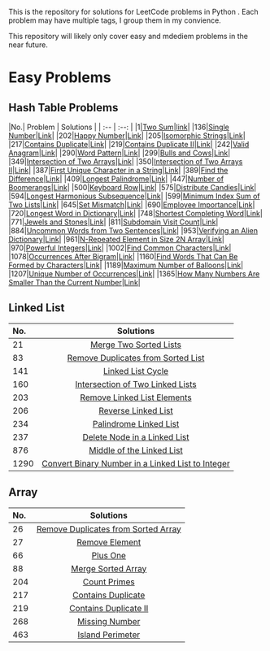 This is the repository for solutions for LeetCode problems in Python . Each problem may have multiple tags, I group them in my convience.

This repository will likely only cover easy and mdediem problems in the near future.

# Easy Problems
## Hash Table Problems

|No.| Problem | Solutions |
| :-- | :--: |
|1|[Two Sum](https://leetcode.com/problems/two-sum/)|[link](https://github.com/vincent507cpu/LeetCode/tree/master/easy%20-%20Hash%20Table/1.%20Two%20Sum)|
|136|[Single Number](https://leetcode.com/problems/single-number/)|[Link](https://github.com/vincent507cpu/LeetCode/tree/master/easy%20-%20Hash%20Table/136.%20Single%20Number)|
|202|[Happy Number](https://leetcode.com/problems/happy-number/)|[Link](https://github.com/vincent507cpu/LeetCode/tree/master/easy%20-%20Hash%20Table/202.%20Happy%20Number)|
|205|[Isomorphic Strings](https://leetcode.com/problems/isomorphic-strings/)|[Link](https://github.com/vincent507cpu/LeetCode/tree/master/easy%20-%20Hash%20Table/205.%20Isomorphic%20Strings)|
|217|[Contains Duplicate](https://leetcode.com/problems/contains-duplicate/)|[Link](https://github.com/vincent507cpu/LeetCode/tree/master/easy%20-%20Hash%20Table/217.%20Contains%20Duplicate)|
|219|[Contains Duplicate II](https://leetcode.com/problems/contains-duplicate-ii/)|[Link](https://github.com/vincent507cpu/LeetCode/tree/master/easy%20-%20Hash%20Table/219.%20Contains%20Duplicate%20II)|
|242|[Valid Anagram](https://leetcode.com/problems/valid-anagram/)|[Link](https://github.com/vincent507cpu/LeetCode/tree/master/easy%20-%20Hash%20Table/242.%20Valid%20Anagram)|
|290|[Word Pattern](https://leetcode.com/problems/word-pattern/)|[Link](https://github.com/vincent507cpu/LeetCode/tree/master/easy%20-%20Hash%20Table/290.%20Word%20Pattern)|
|299|[Bulls and Cows](https://leetcode.com/problems/bulls-and-cows/)|[Link](https://github.com/vincent507cpu/LeetCode/tree/master/easy%20-%20Hash%20Table/299.%20Bulls%20and%20Cows)|
|349|[Intersection of Two Arrays](https://leetcode.com/problems/intersection-of-two-arrays/)|[Link](https://github.com/vincent507cpu/LeetCode/tree/master/easy%20-%20Hash%20Table/349.%20Intersection%20of%20Two%20Arrays)|
|350|[Intersection of Two Arrays II](https://leetcode.com/problems/intersection-of-two-arrays-ii/)|[Link](https://github.com/vincent507cpu/LeetCode/tree/master/easy%20-%20Hash%20Table/350.%20Intersection%20of%20Two%20Arrays%20II)|
|387|[First Unique Character in a String](https://leetcode.com/problems/first-unique-character-in-a-string/)|[Link](https://github.com/vincent507cpu/LeetCode/tree/master/easy%20-%20Hash%20Table/387.%20First%20Unique%20Character%20in%20a%20String)|
|389|[Find the Difference](https://leetcode.com/problems/find-the-difference/)|[Link](https://github.com/vincent507cpu/LeetCode/tree/master/easy%20-%20Hash%20Table/389.%20Find%20the%20Difference)|
|409|[Longest Palindrome](https://leetcode.com/problems/longest-palindrome/)|[Link](https://github.com/vincent507cpu/LeetCode/tree/master/easy%20-%20Hash%20Table/409.%20Longest%20Palindrome)|
|447|[Number of Boomerangs](https://leetcode.com/problems/number-of-boomerangs/)|[Link](https://github.com/vincent507cpu/LeetCode/tree/master/easy%20-%20Hash%20Table/447.%20Number%20of%20Boomerangs)|
|500|[Keyboard Row](https://leetcode.com/problems/keyboard-row/)|[Link](https://github.com/vincent507cpu/LeetCode/tree/master/easy%20-%20Hash%20Table/500.%20Keyboard%20Row)|
|575|[Distribute Candies](https://leetcode.com/problems/distribute-candies/)|[Link](https://github.com/vincent507cpu/LeetCode/tree/master/easy%20-%20Hash%20Table/575.%20Distribute%20Candies)|
|594|[Longest Harmonious Subsequence](https://leetcode.com/problems/longest-harmonious-subsequence/)|[Link](https://github.com/vincent507cpu/LeetCode/tree/master/easy%20-%20Hash%20Table/594.%20Longest%20Harmonious%20Subsequence)|
|599|[Minimum Index Sum of Two Lists](https://leetcode.com/problems/minimum-index-sum-of-two-lists/)|[Link](https://github.com/vincent507cpu/LeetCode/tree/master/easy%20-%20Hash%20Table/599.%20Minimum%20Index%20Sum%20of%20Two%20Lists)|
|645|[Set Mismatch](https://leetcode.com/problems/set-mismatch/)|[Link](https://github.com/vincent507cpu/LeetCode/tree/master/easy%20-%20Hash%20Table/645.%20Set%20Mismatch)|
|690|[Employee Importance](https://leetcode.com/problems/employee-importance/)|[Link](https://github.com/vincent507cpu/LeetCode/tree/master/easy%20-%20Hash%20Table/690.%20Employee%20Importance)|
|720|[Longest Word in Dictionary](https://leetcode.com/problems/longest-word-in-dictionary/)|[Link](https://github.com/vincent507cpu/LeetCode/tree/master/easy%20-%20Hash%20Table/720.%20Longest%20Word%20in%20Dictionary)|
|748|[Shortest Completing Word](https://leetcode.com/problems/shortest-completing-word/)|[Link](https://github.com/vincent507cpu/LeetCode/tree/master/easy%20-%20Hash%20Table/748.%20Shortest%20Completing%20Word)|
|771|[Jewels and Stones](https://leetcode.com/problems/jewels-and-stones/)|[Link](https://github.com/vincent507cpu/LeetCode/tree/master/easy%20-%20Hash%20Table/771.%20Jewels%20and%20Stones)|
|811|[Subdomain Visit Count](https://leetcode.com/problems/subdomain-visit-count/)|[Link](https://github.com/vincent507cpu/LeetCode/tree/master/easy%20-%20Hash%20Table/811.%20Subdomain%20Visit%20Count)|
|884|[Uncommon Words from Two Sentences](https://leetcode.com/problems/uncommon-words-from-two-sentences/)|[Link](https://github.com/vincent507cpu/LeetCode/tree/master/easy%20-%20Hash%20Table/884.%20Uncommon%20Words%20from%20Two%20Sentences)|
|953|[Verifying an Alien Dictionary](https://leetcode.com/problems/verifying-an-alien-dictionary/)|[Link](https://github.com/vincent507cpu/LeetCode/tree/master/easy%20-%20Hash%20Table/953.%20Verifying%20an%20Alien%20Dictionary)|
|961|[N-Repeated Element in Size 2N Array](https://leetcode.com/problems/n-repeated-element-in-size-2n-array/)|[Link](https://github.com/vincent507cpu/LeetCode/tree/master/easy%20-%20Hash%20Table/961.%20N-Repeated%20Element%20in%20Size%202N%20Array)|
|970|[Powerful Integers](https://leetcode.com/problems/powerful-integers/)|[Link](https://github.com/vincent507cpu/LeetCode/tree/master/easy%20-%20Hash%20Table/970.%20Powerful%20Integers)|
|1002|[Find Common Characters](https://leetcode.com/problems/find-common-characters/)|[Link](https://github.com/vincent507cpu/LeetCode/tree/master/easy%20-%20Hash%20Table/1002.%20Find%20Common%20Characters)|
|1078|[Occurrences After Bigram](https://leetcode.com/problems/occurrences-after-bigram/)|[Link](https://github.com/vincent507cpu/LeetCode/tree/master/easy%20-%20Hash%20Table/1078.%20Occurrences%20After%20Bigram)|
|1160|[Find Words That Can Be Formed by Characters](https://leetcode.com/problems/find-words-that-can-be-formed-by-characters/)|[Link](https://github.com/vincent507cpu/LeetCode/tree/master/easy%20-%20Hash%20Table/1160.%20Find%20Words%20That%20Can%20Be%20Formed%20by%20Characters)|
|1189|[Maximum Number of Balloons](https://leetcode.com/problems/maximum-number-of-balloons/)|[Link](https://github.com/vincent507cpu/LeetCode/tree/master/easy%20-%20Hash%20Table/1189.%20Maximum%20Number%20of%20Balloons)|
|1207|[Unique Number of Occurrences](https://leetcode.com/problems/unique-number-of-occurrences/)|[Link](https://github.com/vincent507cpu/LeetCode/tree/master/easy%20-%20Hash%20Table/1207.%20Unique%20Number%20of%20Occurrences)|
|1365|[How Many Numbers Are Smaller Than the Current Number](https://leetcode.com/problems/how-many-numbers-are-smaller-than-the-current-number/)|[Link](https://github.com/vincent507cpu/LeetCode/tree/master/easy%20-%20Hash%20Table/1365.%20How%20Many%20Numbers%20Are%20Smaller%20Than%20the%20Current%20Number)|

## Linked List

| No. | Solutions |
| :-- | :--: |
|21|[Merge Two Sorted Lists](https://leetcode.com/problems/merge-two-sorted-lists/)|[Link](https://github.com/vincent507cpu/LeetCode/tree/master/easy%20-%20Linked%20List/21.%20Merge%20Two%20Sorted%20Lists)|
|83|[Remove Duplicates from Sorted List](https://leetcode.com/problems/remove-duplicates-from-sorted-list/)|[Link](https://github.com/vincent507cpu/LeetCode/tree/master/easy%20-%20Linked%20List/83.%20Remove%20Duplicates%20from%20Sorted%20List)|
|141|[Linked List Cycle](https://leetcode.com/problems/linked-list-cycle/)|[Link](https://github.com/vincent507cpu/LeetCode/tree/master/easy%20-%20Linked%20List/141.%20Linked%20List%20Cycle)|
|160|[Intersection of Two Linked Lists](https://leetcode.com/problems/intersection-of-two-linked-lists/)|[Link](https://github.com/vincent507cpu/LeetCode/tree/master/easy%20-%20Linked%20List/160.%20Intersection%20of%20Two%20Linked%20Lists)|
|203|[Remove Linked List Elements](https://leetcode.com/problems/remove-linked-list-elements/)|[Link](https://github.com/vincent507cpu/LeetCode/tree/master/easy%20-%20Linked%20List/203.%20Remove%20Linked%20List%20Elements)|
|206|[Reverse Linked List](https://leetcode.com/problems/reverse-linked-list/)|[Link](https://github.com/vincent507cpu/LeetCode/tree/master/easy%20-%20Linked%20List/206.%20Reverse%20Linked%20List)|
|234|[Palindrome Linked List](https://leetcode.com/problems/palindrome-linked-list/)|[Link](https://github.com/vincent507cpu/LeetCode/tree/master/easy%20-%20Linked%20List/234.%20Palindrome%20Linked%20List)|
|237|[Delete Node in a Linked List](https://leetcode.com/problems/delete-node-in-a-linked-list/)|[Link](https://github.com/vincent507cpu/LeetCode/tree/master/easy%20-%20Linked%20List/237.%20Delete%20Node%20in%20a%20Linked%20List)|
|876|[Middle of the Linked List](https://leetcode.com/problems/middle-of-the-linked-list/)|[Link](https://github.com/vincent507cpu/LeetCode/tree/master/easy%20-%20Linked%20List/876.%20Middle%20of%20the%20Linked%20List)|
|1290|[Convert Binary Number in a Linked List to Integer](https://leetcode.com/problems/convert-binary-number-in-a-linked-list-to-integer/)|[Link](https://github.com/vincent507cpu/LeetCode/tree/master/easy%20-%20Linked%20List/1290.%20Convert%20Binary%20Number%20in%20a%20Linked%20List%20to%20Integer)|

## Array

| No. | Solutions |
| :-- | :--: |
|26|[Remove Duplicates from Sorted Array](https://leetcode.com/problems/remove-duplicates-from-sorted-array/)|[Link](https://github.com/vincent507cpu/LeetCode/tree/master/easy%20-%20Array/26.%20Remove%20Duplicates%20from%20Sorted%20Array)|
|27|[Remove Element](https://leetcode.com/problems/remove-element/)|[Link](https://github.com/vincent507cpu/LeetCode/tree/master/easy%20-%20Array/27.%20Remove%20Element)|
|66|[Plus One](https://leetcode.com/problems/plus-one/)|[Link](https://github.com/vincent507cpu/LeetCode/tree/master/easy%20-%20Array/66.%20Plus%20One)|
|88|[Merge Sorted Array](https://leetcode.com/problems/merge-sorted-array/)|[Link](https://github.com/vincent507cpu/LeetCode/tree/master/easy%20-%20Array/88.%20Merge%20Sorted%20Array)|
|204|[Count Primes](https://leetcode.com/problems/count-primes/)|[Link](https://github.com/vincent507cpu/LeetCode/tree/master/easy%20-%20Hash%20Table/204.%20Count%20Primes)|
|217|[Contains Duplicate](https://leetcode.com/problems/contains-duplicate/)|[Link](https://github.com/vincent507cpu/LeetCode/tree/master/easy%20-%20Array/217.%20Contains%20Duplicate)|
|219|[Contains Duplicate II](https://leetcode.com/problems/contains-duplicate-ii/)|[Link](https://github.com/vincent507cpu/LeetCode/tree/master/easy%20-%20Array/219.%20Contains%20Duplicate%20II)|
|268|[Missing Number](https://leetcode.com/problems/missing-number/)|[Link](https://github.com/vincent507cpu/LeetCode/tree/master/easy%20-%20Array/268.%20Missing%20Number)|
|463|[Island Perimeter](https://leetcode.com/problems/island-perimeter/)|[Link](https://github.com/vincent507cpu/LeetCode/tree/master/easy%20-%20Hash%20Table/463.%20Island%20Perimeter)|